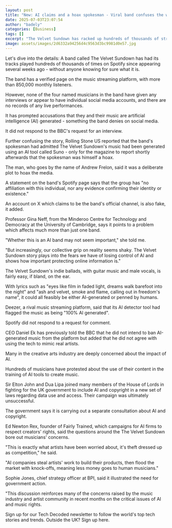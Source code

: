 ```yaml
---
layout: post
title: "New: AI claims and a hoax spokesman - Viral band confuses the world of music"
date: 2025-07-03T23:07:54
author: "badely"
categories: [Business]
tags: []
excerpt: "The Velvet Sundown has racked up hundreds of thousands of streams on Spotify - without anyone even being sure if it's real."
image: assets/images/2d6332a94256d4c9563d3bc9981d0e57.jpg
---
```


Let's dive into the details: A band called The Velvet Sundown has had its tracks played hundreds of thousands of times on Spotify since appearing several weeks ago - without anyone knowing for sure what it is.

The band has a verified page on the music streaming platform, with more than 850,000 monthly listeners.

However, none of the four named musicians in the band have given any interviews or appear to have individual social media accounts, and there are no records of any live performances. 

It has prompted accusations that they and their music are artificial intelligence (AI) generated - something the band denies on social media.

It did not respond to the BBC's request for an interview.

Further confusing the story, Rolling Stone US reported that the band's spokesman had admitted The Velvet Sundown's music had been generated using an AI tool called Suno - only for the magazine to report shortly afterwards that the spokesman was himself a hoax.

The man, who goes by the name of Andrew Frelon, said it was a deliberate plot to hoax the media.

A statement on the band's Spotify page says that the group has "no affiliation with this individual, nor any evidence confirming their identity or existence."

An account on X which claims to be the band's official channel, is also fake, it added.

Professor Gina Neff, from the Minderoo Centre for Technology and Democracy at the University of Cambridge, says it points to a problem which affects much more than just one band. 

"Whether this is an AI band may not seem important," she told me.

"But increasingly, our collective grip on reality seems shaky. The Velvet Sundown story plays into the fears we have of losing control of AI and shows how important protecting online information is."

The Velvet Sundown's indie ballads, with guitar music and male vocals, is fairly easy, if bland, on the ear. 

With lyrics such as "eyes like film in faded light, dreams walk barefoot into the night" and "ash and velvet, smoke and flame, calling out in freedom's name", it could all feasibly be either AI-generated or penned by humans.

Deezer, a rival music streaming platform, said that its AI detector tool had flagged the music as being "100% AI generated".

Spotify did not respond to a request for comment.

CEO Daniel Ek has previously told the BBC that he did not intend to ban AI-generated music from the platform but added that he did not agree with using the tech to mimic real artists.

Many in the creative arts industry are deeply concerned about the impact of AI.

Hundreds of musicians have protested about the use of their content in the training of AI tools to create music. 

Sir Elton John and Dua Lipa joined many members of the House of Lords in fighting for the UK government to include AI and copyright in a new set of laws regarding data use and access. Their campaign was ultimately unsuccessful. 

The government says it is carrying out a separate consultation about AI and copyright.

Ed Newton Rex, founder of Fairly Trained, which campaigns for AI firms to respect creators' rights, said the questions around the The Velvet Sundown bore out musicians' concerns.

"This is exactly what artists have been worried about, it's theft dressed up as competition," he said.

"AI companies steal artists' work to build their products, then flood the market with knock-offs, meaning less money goes to human musicians."

Sophie Jones, chief strategy officer at BPI, said it illustrated the need for government action.

"This discussion reinforces many of the concerns raised by the music industry and artist community in recent months on the critical issues of AI and music rights.

Sign up for our Tech Decoded newsletter to follow the world's top tech stories and trends. Outside the UK? Sign up here.

